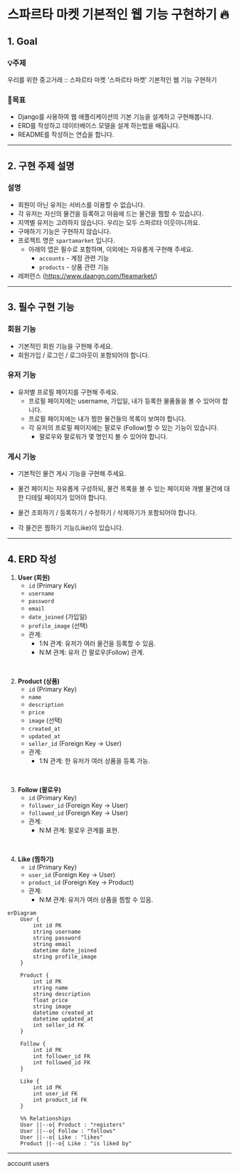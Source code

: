 # 스파르타 마켓 기본적인 웹 기능 구현하기 🔥

## 1. Goal
### 💡주제
우리를 위한 중고거래 :: 스파르타 마켓
‘스파르타 마켓’ 기본적인 웹 기능 구현하기 

### 🎯목표
- Django를 사용하여 웹 애플리케이션의 기본 기능을 설계하고 구현해봅니다.
- ERD를 작성하고 데이터베이스 모델을 설계 하는법을 배웁니다.
- README를 작성하는 연습을 합니다.

---
## 2. 구현 주제 설명

### 설명
- 회원이 아닌 유저는 서비스를 이용할 수 없습니다.
- 각 유저는 자신의 물건을 등록하고 마음에 드는 물건을 찜할 수 있습니다.
- 지역별 유저는 고려하지 않습니다. 우리는 모두 스파르타 이웃이니까요.
- 구매하기 기능은 구현하지 않습니다.
- 프로젝트 명은 `spartamarket` 입니다.
    - 아래의 앱은 필수로 포함하며, 이외에는 자유롭게 구현해 주세요.
        - `accounts` - 계정 관련 기능
        - `products` - 상품 관련 기능
- 레퍼런스 (https://www.daangn.com/fleamarket/)

---
## 3. 필수 구현 기능

### 회원 기능
- 기본적인 회원 기능을 구현해 주세요.
- 회원가입 / 로그인 / 로그아웃이 포함되어야 합니다.

### 유저 기능
- 유저별 프로필 페이지를 구현해 주세요.
    - 프로필 페이지에는 username, 가입일, 내가 등록한 물품들을 볼 수 있어야 합니다.
    - 프로필 페이지에는 내가 찜한 물건들의 목록이 보여야 합니다.
    - 각 유저의 프로필 페이지에는 팔로우 (Follow)할 수 있는 기능이 있습니다.
        - 팔로우와 팔로워가 몇 명인지 볼 수 있어야 합니다.

### 게시 기능
- 기본적인 물건 게시 기능을 구현해 주세요.
- 물건 페이지는 자유롭게 구성하되, 물건 목록을 볼 수 있는 페이지와 개별 물건에 대한 디테일 페이지가 있어야 합니다.

- 물건 조회하기 / 등록하기 / 수정하기 / 삭제하기가 포함되어야 합니다.
- 각 물건은 찜하기 기능(Like)이 있습니다.

---
## 4. ERD 작성
1. **User (회원)**
    - `id` (Primary Key)
    - `username`
    - `password`
    - `email`
    - `date_joined` (가입일)
    - `profile_image` (선택)
    - 관계:
        - 1:N 관계: 유저가 여러 물건을 등록할 수 있음.
        - N:M 관계: 유저 간 팔로우(Follow) 관계.
<br/>

2. **Product (상품)**
    - `id` (Primary Key)
    - `name`
    - `description`
    - `price`
    - `image` (선택)
    - `created_at`
    - `updated_at`
    - `seller_id` (Foreign Key -> User)
    - 관계:
        - 1:N 관계: 한 유저가 여러 상품을 등록 가능.
<br/>

3. **Follow (팔로우)**
    - `id` (Primary Key)
    - `follower_id` (Foreign Key -> User)
    - `followed_id` (Foreign Key -> User)
    - 관계:
        - N:M 관계: 팔로우 관계를 표현.
<br/>

4. **Like (찜하기)**
    - `id` (Primary Key)
    - `user_id` (Foreign Key -> User)
    - `product_id` (Foreign Key -> Product)
    - 관계:
        - N:M 관계: 유저가 여러 상품을 찜할 수 있음.

```mermaid
erDiagram
    User {
        int id PK
        string username
        string password
        string email
        datetime date_joined
        string profile_image
    }

    Product {
        int id PK
        string name
        string description
        float price
        string image
        datetime created_at
        datetime updated_at
        int seller_id FK
    }

    Follow {
        int id PK
        int follower_id FK
        int followed_id FK
    }

    Like {
        int id PK
        int user_id FK
        int product_id FK
    }

    %% Relationships
    User ||--o{ Product : "registers"
    User ||--o{ Follow : "follows"
    User ||--o{ Like : "likes"
    Product ||--o{ Like : "is liked by"
```

---
account
users
